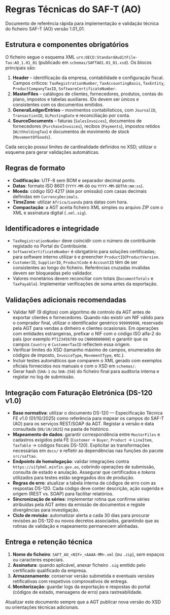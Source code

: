 # Regras Técnicas do SAF-T (AO)

Documento de referência rápida para implementação e validação técnica do
ficheiro SAF-T (AO) versão 1.01_01.

## Estrutura e componentes obrigatórios

O ficheiro segue o esquema XML `urn:OECD:StandardAuditFile-Tax:AO_1.01_01`
(publicado em `schemas/SAFTAO1.01_01.xsd`). Os blocos principais são:

1. **Header** – identificação da empresa, contabilidade e
   configuração fiscal. Campos críticos: `TaxRegistrationNumber`,
   `TaxAccountingBasis`, `TaxEntity`, `ProductCompanyTaxID`, `SoftwareCertificateNumber`.
2. **MasterFiles** – catálogos de clientes, fornecedores, produtos,
   contas do plano, impostos e tabelas auxiliares. IDs devem ser únicos e
   consistentes com os documentos emitidos.
3. **GeneralLedgerEntries** – movimentos contabilísticos, com
   `JournalID`, `TransactionID`, `GLPostingDate` e reconciliação por
   conta.
4. **SourceDocuments** – faturas (`SalesInvoices`), documentos de
   fornecedores (`PurchaseInvoices`), recibos (`Payments`), impostos
   retidos (`WithholdingTax`) e documentos de movimento de stock
   (`MovementOfGoods`).

Cada secção possui limites de cardinalidade definidos no XSD; utilizar o
esquema para gerar validações automáticas.

## Regras de formato

- **Codificação**: UTF-8 sem BOM e separador decimal ponto.
- **Datas**: formato ISO 8601 (`YYYY-MM-DD` ou `YYYY-MM-DDThh:mm:ss`).
- **Moeda**: código ISO 4217 (`AOA` por omissão) com casas decimais
  definidas em `CurrencyDecimals`.
- **TimeZone**: utilizar `Africa/Luanda` para datas com hora.
- **Compactação**: a AGT aceita ficheiro XML simples ou arquivo ZIP com
  o XML e assinatura digital (`.xml.sig`).

## Identificadores e integridade

- `TaxRegistrationNumber` deve coincidir com o número de contribuinte
  registado no Portal do Contribuinte.
- `SoftwareCertificateNumber` é obrigatório para soluções certificadas;
  para software interno utilizar `0` e preencher `ProductID`/`ProductVersion`.
- `CustomerID`, `SupplierID`, `ProductCode` e `AccountID` têm de ser
  consistentes ao longo do ficheiro. Referências cruzadas inválidas devem
  ser bloqueadas pelo validador.
- Valores monetários devem reconciliar com totais (`DocumentTotals` e
  `TaxPayable`). Implementar verificações de soma antes da exportação.

## Validações adicionais recomendadas

- Validar NIF (9 dígitos) com algoritmo de controlo da AGT antes de
  exportar clientes e fornecedores. Quando não existir um NIF válido
  para o comprador final, utilizar o identificador genérico
  `999999990`, reservado pela AGT para vendas a dinheiro e clientes
  ocasionais. Em operações com entidades estrangeiras, prefixar o NIF
  com o código ISO alfa-2 do país (por exemplo `PT123456789` ou
  `CN000000000`) e garantir que os campos `Country` e `CustomerTaxID`
  reflectem essa origem.
- Verificar limites do XSD (tamanho máximo de campos, enumerados de
  códigos de imposto, `InvoiceType`, `MovementType`, etc.).
- Incluir testes automáticos que comparem o XML gerado com exemplos
  oficiais fornecidos nos manuais e com o XSD em `schemas/`.
- Gerar hash (`SHA-1` ou `SHA-256`) do ficheiro final para auditoria
  interna e registar no log de submissão.

## Integração com Faturação Eletrónica (DS-120 v1.0)

- **Base normativa**: utilizar o documento DS-120 — Especificação Técnica
  FE v1.0 (01/10/2025) como referência para mapear os campos do SAF-T (AO)
  para os serviços REST/SOAP da AGT. Registar a versão e data consultada
  (`08/10/2025`) na pasta de histórico.
- **Mapeamento de dados**: garantir correspondência entre `MasterFiles`
  e cadastros exigidos pela FE (`Customer` → `Buyer`, `Product` →
  `LineItem`, `TaxTable` → códigos fiscais DS-120). Explicitar as
  transformações necessárias em `docs/` e refletir as dependências nas
  funções do pacote `src/saftao`.
- **Endpoints de homologação**: validar integrações contra
  `https://sifphml.minfin.gov.ao`, cobrindo operações de submissão,
  consulta de estado e anulação. Assegurar que certificados e _tokens_
  utilizados para testes estão segregados dos de produção.
- **Regras de erro**: atualizar a tabela interna de códigos de erro com
  as respostas DS-120. Cada código deve conter descrição, ação sugerida e
  origem (REST vs. SOAP) para facilitar relatórios.
- **Sincronização de séries**: implementar rotina que confirme séries
  atribuídas pela AGT antes da emissão de documentos e registe divergências
  para investigação.
- **Ciclo de revisão**: automatizar alerta a cada 30 dias para procurar
  revisões ao DS-120 ou novos decretos associados, garantindo que as
  rotinas de validação e mapeamento permanecem alinhadas.

## Entrega e retenção técnica

1. **Nome do ficheiro**: `SAFT_AO_<NIF>_<AAAA-MM>.xml` (ou `.zip`), sem
   espaços ou caracteres especiais.
2. **Assinatura**: quando aplicável, anexar ficheiro `.sig` emitido pelo
   certificado qualificado da empresa.
3. **Armazenamento**: conservar versão submetida e eventuais versões
   retificativas com respetivos comprovativos de entrega.
4. **Monitorização**: guardar logs da exportação e respostas do portal
   (códigos de estado, mensagens de erro) para rastreabilidade.

Atualizar este documento sempre que a AGT publicar nova versão do XSD ou
orientações técnicas adicionais.
